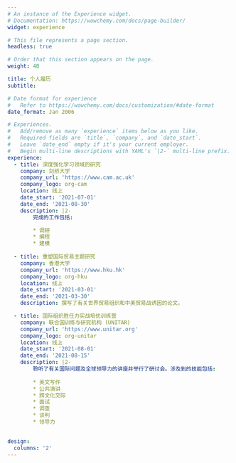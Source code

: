 ```yaml
---
# An instance of the Experience widget.
# Documentation: https://wowchemy.com/docs/page-builder/
widget: experience

# This file represents a page section.
headless: true

# Order that this section appears on the page.
weight: 40

title: 个人履历
subtitle:

# Date format for experience
#   Refer to https://wowchemy.com/docs/customization/#date-format
date_format: Jan 2006

# Experiences.
#   Add/remove as many `experience` items below as you like.
#   Required fields are `title`, `company`, and `date_start`.
#   Leave `date_end` empty if it's your current employer.
#   Begin multi-line descriptions with YAML's `|2-` multi-line prefix.
experience:
  - title: 深度强化学习领域的研究
    company: 剑桥大学
    company_url: 'https://www.cam.ac.uk'
    company_logo: org-cam
    location: 线上
    date_start: '2021-07-01'
    date_end: '2021-08-30'
    description: |2-
        完成的工作包括:

        * 调研
        * 编程
        * 建模
        
  - title: 重塑国际贸易主题研究
    company: 香港大学
    company_url: 'https://www.hku.hk'
    company_logo: org-hku
    location: 线上
    date_start: '2021-03-01'
    date_end: '2021-03-30'
    description: 撰写了有关世界贸易组织和中美贸易战诱因的论文。

  - title: 国际组织胜任力实战培优训练营
    company: 联合国训练与研究机构 (UNITAR)
    company_url: 'https://www.unitar.org'
    company_logo: org-unitar
    location: 线上
    date_start: '2021-08-01'
    date_end: '2021-08-15'
    description: |2-
        聆听了有关国际问题及全球领导力的讲座并举行了研讨会。涉及到的技能包括:
        
        * 英文写作
        * 公共演讲
        * 跨文化交际
        * 面试
        * 调查
        * 谈判
        * 领导力
    

design:
  columns: '2'
---
```

